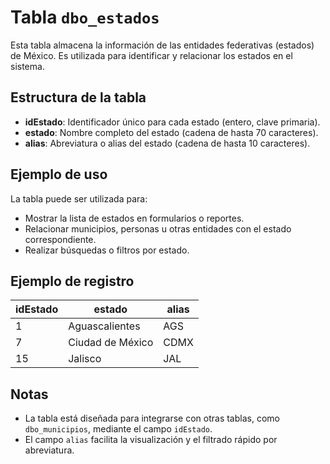 # Tabla `dbo_estados`

Esta tabla almacena la información de las entidades federativas (estados) de México. Es utilizada para identificar y relacionar los estados en el sistema.

## Estructura de la tabla

- **idEstado**: Identificador único para cada estado (entero, clave primaria).
- **estado**: Nombre completo del estado (cadena de hasta 70 caracteres).
- **alias**: Abreviatura o alias del estado (cadena de hasta 10 caracteres).

## Ejemplo de uso
La tabla puede ser utilizada para:
- Mostrar la lista de estados en formularios o reportes.
- Relacionar municipios, personas u otras entidades con el estado correspondiente.
- Realizar búsquedas o filtros por estado.

## Ejemplo de registro
| idEstado | estado           | alias |
|----------|------------------|-------|
| 1        | Aguascalientes   | AGS   |
| 7        | Ciudad de México | CDMX  |
| 15       | Jalisco          | JAL   |

## Notas
- La tabla está diseñada para integrarse con otras tablas, como `dbo_municipios`, mediante el campo `idEstado`.
- El campo `alias` facilita la visualización y el filtrado rápido por abreviatura.
